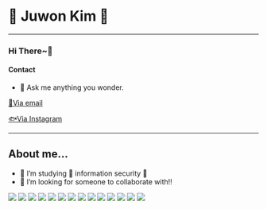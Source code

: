 # 👾 Juwon Kim 👾
---
### **Hi There~👋**</h1>


#### Contact
- 💬 Ask me anything you wonder.


[📨Via email](mailto:rlawndnjs0828@gmail.com?subject=[GitHub])

[🐟Via Instagram](https://www.instagram.com/juwon_kim0828/)



---


## About me...

- 🔭 I’m studying 🔐 information security 🔐
- 🤔 I’m looking for someone to collaborate with!!

<img src="https://img.shields.io/badge/C-A8B9CC?style=flat&logo=C&logoColor=white"/></a>
<img src="https://img.shields.io/badge/Java-007396?style=flat-square&logo=java&logoColor=white"/></a>
<img src="https://img.shields.io/badge/Python-3766AB?style=flat-square&logo=Python&logoColor=white"/></a>
<img src="https://img.shields.io/badge/Docker-2496ED?style=flat-square&logo=Docker&logoColor=white"/></a>
<img src="https://img.shields.io/badge/MariaDB-003545?style=flat-square&logo=MariaDB&logoColor=white"/></a>
<img src="https://img.shields.io/badge/MySQL-4479A1?style=flat-square&logo=MySQL&logoColor=white"/></a>
<img src="https://img.shields.io/badge/Ubuntu-E95420?style=flat-square&logo=Ubuntu&logoColor=white"/></a>
<img src="https://img.shields.io/badge/CentOS-262577?style=flat&logo=CentOS&logoColor=white"/></a>
<img src="https://img.shields.io/badge/Kali-557C94?style=flat&logo=KaliLinux&logoColor=white"/></a>
<img src="https://img.shields.io/badge/Wireshark-1679A7?style=flat&logo=Wireshark&logoColor=white"/></a>
<img src="https://img.shields.io/badge/Cisco-1BA0D7?style=flat-square&logo=Cisco&logoColor=white"/></a>
<img src="https://img.shields.io/badge/C%23-3766AB?style=flat-square&logo=Csharp&logoColor=white"/></a>
<img src="https://img.shields.io/badge/TypeScript-3178C6?style=flat&logo=TypeScript&logoColor=white"/></a>
<img src="https://img.shields.io/badge/NestJS-E0234E?style=flat&logo=NestJS&logoColor=white"/>






